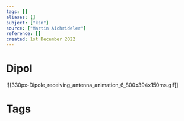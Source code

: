 ```yaml
---
tags: []
aliases: []
subject: ["ksn"]
source: ["Martin Aichrideler"]
reference: []
created: 1st December 2022
---
```


# Dipol
![[330px-Dipole_receiving_antenna_animation_6_800x394x150ms.gif]]

# Tags